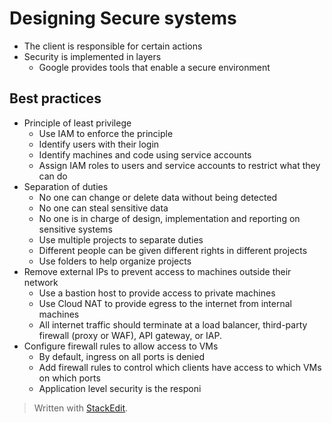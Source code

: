 # Designing Secure systems

- The client is responsible for certain actions
- Security is implemented in layers
	- Google provides tools that enable a secure environment

## Best practices
- Principle of least privilege
	- Use IAM to enforce the principle
	- Identify users with their login
	- Identify machines and code using service accounts
	- Assign IAM roles to users and service accounts to restrict what they can do
- Separation of duties
	- No one can change or delete data without being detected
	- No one can steal sensitive data
	- No one is in charge of design, implementation and reporting on sensitive systems
	- Use multiple projects to separate duties
	- Different people can be given different rights in different projects
	- Use folders to help organize projects
- Remove external IPs to prevent access to machines outside their network
	- Use a bastion host to provide access to private machines
	- Use Cloud NAT to provide egress to the internet from internal machines
	- All internet traffic should terminate at a load balancer, third-party firewall (proxy or WAF), API gateway, or IAP. 
- Configure firewall rules to allow access to VMs
	- By default, ingress on all ports is denied
	- Add firewall rules to control which clients have access to which VMs on which ports
	- Application level security is the responi



> Written with [StackEdit](https://stackedit.io/).
<!--stackedit_data:
eyJoaXN0b3J5IjpbMTA0MzIzMzEwMiwtMTI1MDc2MjIwMiwxND
UzOTQ2ODYwXX0=
-->
